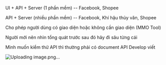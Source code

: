 
UI + API + Server (1 phần mềm) -- Facebook, Shopee

API + Server (nhiều phần mềm) -- Facebook, Khí hậu thủy văn, Shopee

Cho phép người dùng có giao diện hoặc không cần giao diện (MMO Tool)

Người mới nên nhìn tổng quát trước sau đó hãy đi sâu từng cái

Mình muốn kiểm thử API thì thường phải có document API Develop viết

![Uploading image.png…]()




